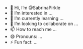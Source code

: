 - 👋 Hi, I’m @SabrinaPirkle
- 👀 I’m interested in ...
- 🌱 I’m currently learning ...
- 💞️ I’m looking to collaborate on ...
- 📫 How to reach me ...
- 😄 Pronouns: ...
- ⚡ Fun fact: ...

<!---
SabrinaPirkle/SabrinaPirkle is a ✨ special ✨ repository because its `README.md` (this file) appears on your GitHub profile.
You can click the Preview link to take a look at your changes.
--->
